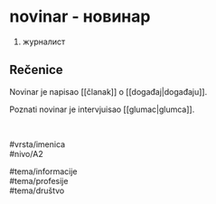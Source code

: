 # novinar - новинар

1. журналист  

## Rečenice

Novinar je napisao [[članak]] o [[događaj|događaju]].  

Poznati novinar je intervjuisao [[glumac|glumca]].  

<br>

#vrsta/imenica  
#nivo/A2  

#tema/informacije  
#tema/profesije  
#tema/društvo
